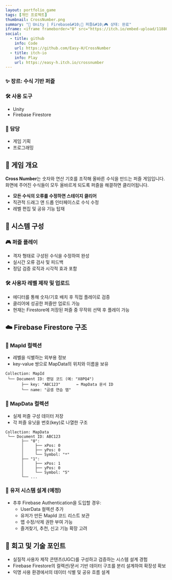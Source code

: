 ```yaml
---
layout: portfolio_game
tags: [개인 프로젝트]
thumbnail: CrossNumber.png
summary: "🔧 Unity | Firebase&#10;🌟 퍼즐&#10;🎮 상태: 완료"
iframe: <iframe frameborder="0" src="https://itch.io/embed-upload/11880307?color=333333" allow="autoplay; fullscreen" width="300" height="470"><a href="https://easy-h.itch.io/crossnumber">Play Cross Number on itch.io</a></iframe>
social:
  - title: github
    info: Code
    url: https://github.com/Easy-H/CrossNumber
  - title: itch-io
    info: Play
    url: https://easy-h.itch.io/crossnumber
---
```


<!-- card: 개요 -->
### ✨ 장르: 수식 기반 퍼즐
### 🛠 사용 도구
- Unity
- Firebase Firestore
### 👤 담당
- 게임 기획
- 프로그래밍

<!-- card: 개요 -->
## 🧠 게임 개요
**Cross Number**는 숫자와 연산 기호를 조작해 올바른 수식을 만드는 퍼즐 게임입니다.  
화면에 주어진 수식들이 모두 올바르게 되도록 퍼즐을 해결하면 클리어됩니다.

- **모든 수식의 오류를 수정하면 스테이지 클리어**
- 직관적 드래그 앤 드롭 인터페이스로 수식 수정
- 레벨 편집 및 공유 기능 탑재

<!-- card: 시스템 -->
## 🧩 시스템 구성

### 🎮 퍼즐 플레이

- 격자 형태로 구성된 수식을 수정하여 완성
- 실시간 오류 검사 및 피드백
- 정답 검증 로직과 시각적 효과 포함

### 🛠 사용자 레벨 제작 및 업로드

- 에디터를 통해 숫자/기호 배치 후 직접 플레이로 검증
- 클리어에 성공한 퍼즐만 업로드 가능
- 현재는 Firestore에 저장된 퍼즐 중 무작위 선택 후 플레이 가능

<!-- card: 데이터 구조 -->
## ☁️ Firebase Firestore 구조

<!-- card: 데이터 구조 -->
### 📁 MapId 컬렉션

- 레벨을 식별하는 외부용 정보
- key-value 쌍으로 MapData의 위치와 이름을 보유

```plaintext
Collection: MapId
 └── Document ID: 랜덤 코드 (예: "X8PQ4")
       ├── key: "ABC123"       ← MapData 문서 ID
       └── name: "곱셈 연습 맵"
```

<!-- card: 데이터 구조 -->
### 📁 MapData 컬렉션
- 실제 퍼즐 구성 데이터 저장
- 각 퍼즐 유닛을 번호(key)로 나열한 구조
```plaintext
Collection: MapData
 └── Document ID: ABC123
       ├── "0":
       │     ├── xPos: 0
       │     ├── yPos: 0
       │     └── Symbol: "*"
       ├── "1":
       │     ├── xPos: 1
       │     ├── yPos: 0
       │     └── Symbol: "5"
       └── ...
```

<!-- card: 추가 계획 -->
### 🔐 유저 시스템 설계 (예정)
- 추후 Firebase Authentication을 도입할 경우:
  - UserData 컬렉션 추가
  - 유저가 만든 MapId 코드 리스트 보관
  - 맵 수정/삭제 권한 부여 가능
  - 즐겨찾기, 추천, 신고 기능 확장 고려

<!-- card: 회고 -->
## 🌱 회고 및 기술 포인트
- 실질적 사용자 제작 콘텐츠(UGC)를 구성하고 검증하는 시스템 설계 경험
- Firebase Firestore의 컬렉션/문서 기반 데이터 구조를 분리 설계하여 확장성 확보
- 익명 사용 환경에서의 데이터 식별 및 공유 흐름 설계